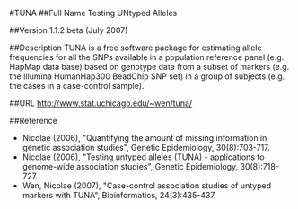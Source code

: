 #TUNA
##Full Name
Testing UNtyped Alleles

##Version
1.1.2 beta (July 2007)

##Description
TUNA is a free software package for estimating allele frequencies for all the SNPs available in a population reference panel (e.g. HapMap data base) based on genotype data from a subset of markers (e.g. the Illumina HumanHap300 BeadChip SNP set) in a group of subjects (e.g. the cases in a case-control sample).

##URL
http://www.stat.uchicago.edu/~wen/tuna/

##Reference
* Nicolae (2006), "Quantifying the amount of missing information in genetic association studies", Genetic Epidemiology, 30(8):703-717.
* Nicolae (2006), "Testing untyped alleles (TUNA) - applications to genome-wide association studies", Genetic Epidemiology, 30(8):718-727.
* Wen, Nicolae (2007), "Case-control association studies of untyped markers with TUNA", Bioinformatics, 24(3):435-437.

